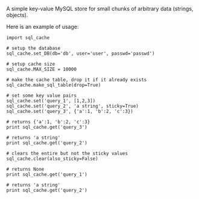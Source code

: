 A simple key-value MySQL store for small chunks of arbitrary data (strings, objects).

Here is an example of usage:

    import sql_cache

    # setup the database
    sql_cache.set_DB(db='db', user='user', passwd='passwd') 

    # setup cache size
    sql_cache.MAX_SIZE = 10000

    # make the cache table, drop it if it already exists
    sql_cache.make_sql_table(drop=True)

    # set some key value pairs
    sql_cache.set('query_1', [1,2,3])
    sql_cache.set('query_2', 'a string', sticky=True)
    sql_cache.set('query_3', {'a':1, 'b':2, 'c':3})

    # returns {'a':1, 'b':2, 'c':3}
    print sql_cache.get('query_3')

    # returns 'a string'
    print sql_cache.get('query_2')

    # clears the entire but not the sticky values
    sql_cache.clear(also_sticky=False)

    # returns None
    print sql_cache.get('query_1')

    # returns 'a string'
    print sql_cache.get('query_2')
